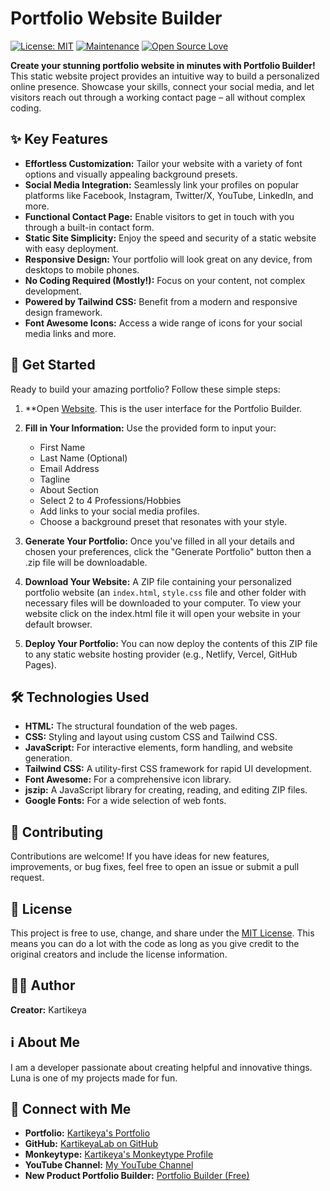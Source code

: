 # Portfolio Website Builder

[![License: MIT](https://img.shields.io/badge/License-MIT-yellow.svg)](https://opensource.org/licenses/MIT)
[![Maintenance](https://img.shields.io/badge/Maintained%3F-yes-green.svg)](https://github.com/KartikeyaLab/portfolio-builder/graphs/commit-activity)
[![Open Source Love](https://badges.frapsoft.com/os/v1/open-source.svg?v=103)](https://github.com/KartikeyaLab/portfolio-builder)

**Create your stunning portfolio website in minutes with Portfolio Builder!** This static website project provides an intuitive way to build a personalized online presence. Showcase your skills, connect your social media, and let visitors reach out through a working contact page – all without complex coding.

## ✨ Key Features

* **Effortless Customization:** Tailor your website with a variety of font options and visually appealing background presets.
* **Social Media Integration:** Seamlessly link your profiles on popular platforms like Facebook, Instagram, Twitter/X, YouTube, LinkedIn, and more.
* **Functional Contact Page:** Enable visitors to get in touch with you through a built-in contact form.
* **Static Site Simplicity:** Enjoy the speed and security of a static website with easy deployment.
* **Responsive Design:** Your portfolio will look great on any device, from desktops to mobile phones.
* **No Coding Required (Mostly!):** Focus on your content, not complex development.
* **Powered by Tailwind CSS:** Benefit from a modern and responsive design framework.
* **Font Awesome Icons:** Access a wide range of icons for your social media links and more.

## 🚀 Get Started

Ready to build your amazing portfolio? Follow these simple steps:

1.  **Open [Website](https://kartikeyalab.github.io/PortfolioBuilder/). This is the user interface for the Portfolio Builder.

2.  **Fill in Your Information:** Use the provided form to input your:
    * First Name
    * Last Name (Optional)
    * Email Address
    * Tagline
    * About Section
    * Select 2 to 4 Professions/Hobbies
    * Add links to your social media profiles.
    * Choose a background preset that resonates with your style.

3.  **Generate Your Portfolio:** Once you've filled in all your details and chosen your preferences, click the "Generate Portfolio" button then a .zip file will be downloadable.

4.  **Download Your Website:** A ZIP file containing your personalized portfolio website (an `index.html`,  `style.css` file and other folder with necessary files will be downloaded to your computer. To view your website click on the index.html file it will open your website in your default browser.

5.  **Deploy Your Portfolio:** You can now deploy the contents of this ZIP file to any static website hosting provider (e.g., Netlify, Vercel, GitHub Pages).

## 🛠️ Technologies Used

* **HTML:** The structural foundation of the web pages.
* **CSS:** Styling and layout using custom CSS and Tailwind CSS.
* **JavaScript:** For interactive elements, form handling, and website generation.
* **Tailwind CSS:** A utility-first CSS framework for rapid UI development.
* **Font Awesome:** For a comprehensive icon library.
* **jszip:** A JavaScript library for creating, reading, and editing ZIP files.
* **Google Fonts:** For a wide selection of web fonts.
 
## 🤝 Contributing

Contributions are welcome! If you have ideas for new features, improvements, or bug fixes, feel free to open an issue or submit a pull request.

## 📜 License

This project is free to use, change, and share under the [MIT License](https://opensource.org/licenses/MIT). This means you can do a lot with the code as long as you give credit to the original creators and include the license information.

## 🧑‍💻 Author

**Creator:** Kartikeya

## ℹ️ About Me

I am a developer passionate about creating helpful and innovative things. Luna is one of my projects made for fun.

## 🔗 Connect with Me

* **Portfolio:** [Kartikeya's Portfolio](http://kartikeyalab.github.io/kartikeya)
* **GitHub:** [KartikeyaLab on GitHub](https://github.com/KartikeyaLab)
* **Monkeytype:** [Kartikeya's Monkeytype Profile](https://monkeytype.com/profile/Karitkeya)
* **YouTube Channel:** [My YouTube Channel](https://www.youtube.com/@clever-ways)
* **New Product Portfolio Builder:** [Portfolio Builder (Free)](https://kartikeyalab.github.io/PortfolioBuilder/)

